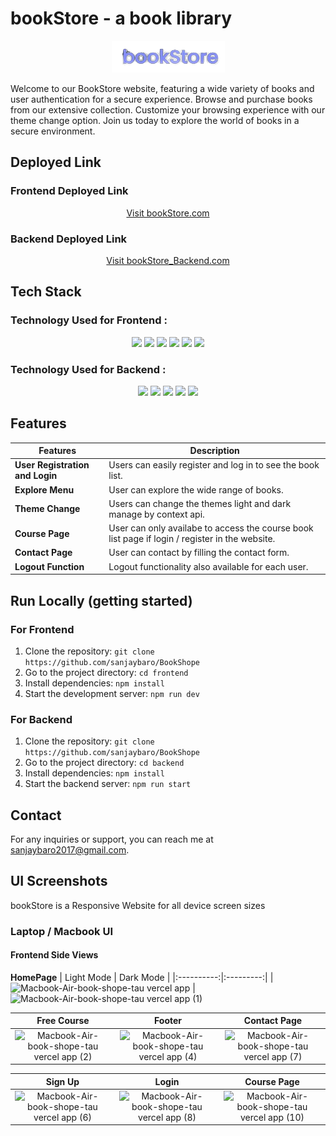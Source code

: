 # bookStore - a book library
<div align="center"> 
   <img src="./frontend/src/assets/bookStore.png" alt="bookStore Logo">
</div>


Welcome to our BookStore website, featuring a wide variety of books and user authentication for a secure experience. Browse and purchase books from our extensive collection. Customize your browsing experience with our theme change option. Join us today to explore the world of books in a secure environment.

## Deployed Link 

### Frontend Deployed Link
<div align="center">
  <a href="https://book-shope-tau.vercel.app/" target="_blank">Visit bookStore.com</a>
</div>

### Backend Deployed Link
<div align="center">
  <a href="https://bookstorebackend-e5t5.onrender.com" target="_blank">Visit bookStore_Backend.com</a>
</div>


## Tech Stack

### Technology Used for Frontend :
<div align="center">
  <img src="https://img.shields.io/badge/JavaScript-323330?style=for-the-badge&logo=javascript&logoColor=F7DF1E" />
   <img src="https://img.shields.io/badge/CSS3-1572B6?style=for-the-badge&logo=css3&logoColor=white" />
     <img src="https://img.shields.io/badge/React-20232A?style=for-the-badge&logo=react&logoColor=61DAFB" />
   <img src="https://img.shields.io/badge/axios-671ddf?&style=for-the-badge&logo=axios&logoColor=white" /> 
   <img src="https://img.shields.io/badge/React_Router-CA4245?style=for-the-badge&logo=react-router&logoColor=white" /> 
   <img src="https://img.shields.io/badge/Vercel-000000?style=for-the-badge&logo=vercel&logoColor=white" />
</div>

### Technology Used for Backend :
<div align="center">  
 <img src="https://img.shields.io/badge/Node%20js-339933?style=for-the-badge&logo=nodedotjs&logoColor=white" />
  <img src="https://img.shields.io/badge/Express%20js-000000?style=for-the-badge&logo=express&logoColor=white" />
  <img src="https://img.shields.io/badge/MongoDB-4EA94B?style=for-the-badge&logo=mongodb&logoColor=white" />
  <img src="https://img.shields.io/badge/JWT-000000?style=for-the-badge&logo=JSON%20web%20tokens&logoColor=white" />
   <img src="https://img.shields.io/badge/Render-46E3B7?style=for-the-badge&logo=render&logoColor=white" />
</div>

## Features

|    Features                        | Description                                                                                             |
| ---------------------------------- | --------------------------------------------------------------------------------------------------------|
| **User Registration and Login**    | Users can easily register and log in to see the book list.                                                |
| **Explore Menu**                   | User can explore the wide range of books.       |                |
| **Theme Change**                      | Users can change the themes light and dark manage by context api.                          |
| **Course Page**                     | User can only availabe to access the course book list page if login / register in the website.                          |
| **Contact Page**                  | User can contact by filling the contact form.|
| **Logout Function**                | Logout functionality also available for each user.|

## Run Locally (getting started)

### For Frontend
1. Clone the repository: `git clone https://github.com/sanjaybaro/BookShope`
2. Go to the project directory: `cd frontend`
3. Install dependencies: `npm install`
3. Start the development server: `npm run dev`

### For Backend
1. Clone the repository: `git clone https://github.com/sanjaybaro/BookShope`
2. Go to the project directory: `cd backend`
3. Install dependencies: `npm install`
3. Start the backend server: `npm run start`

## Contact
For any inquiries or support, you can reach me at [sanjaybaro2017@gmail.com](sanjaybaro2017@gmail.com).

## UI Screenshots
bookStore is a Responsive Website for all device screen sizes

### Laptop / Macbook UI

#### Frontend Side Views
**HomePage**
| Light Mode | Dark Mode |
|:----------:|:---------:|
|![Macbook-Air-book-shope-tau vercel app](https://github.com/sanjaybaro/BookShope/assets/123923491/08862f2d-037e-432f-ab1a-fb07c277b84e) | ![Macbook-Air-book-shope-tau vercel app (1)](https://github.com/sanjaybaro/BookShope/assets/123923491/acc2391a-0976-4369-a627-8ec811b8e148)

| Free Course | Footer | Contact Page |
|:-----------:|:------:|:------------:|
| ![Macbook-Air-book-shope-tau vercel app (2)](https://github.com/sanjaybaro/BookShope/assets/123923491/f0381edc-00b0-4833-9448-65877618f8ba) | ![Macbook-Air-book-shope-tau vercel app (4)](https://github.com/sanjaybaro/BookShope/assets/123923491/0633a164-c175-4bf2-84d7-ea2ef161e467) | ![Macbook-Air-book-shope-tau vercel app (7)](https://github.com/sanjaybaro/BookShope/assets/123923491/65b1f899-0483-4c91-8d13-d85186f18987)

| Sign Up | Login | Course Page |
|:-----------:|:------:|:-------:|
| ![Macbook-Air-book-shope-tau vercel app (6)](https://github.com/sanjaybaro/BookShope/assets/123923491/f32ed34d-36a5-448a-b184-386473706538) | ![Macbook-Air-book-shope-tau vercel app (8)](https://github.com/sanjaybaro/BookShope/assets/123923491/2f91f1c4-a971-4655-b713-c470b14118c7) | ![Macbook-Air-book-shope-tau vercel app (10)](https://github.com/sanjaybaro/BookShope/assets/123923491/a3592c33-dbfd-4951-8be7-b42427dd3de6)



